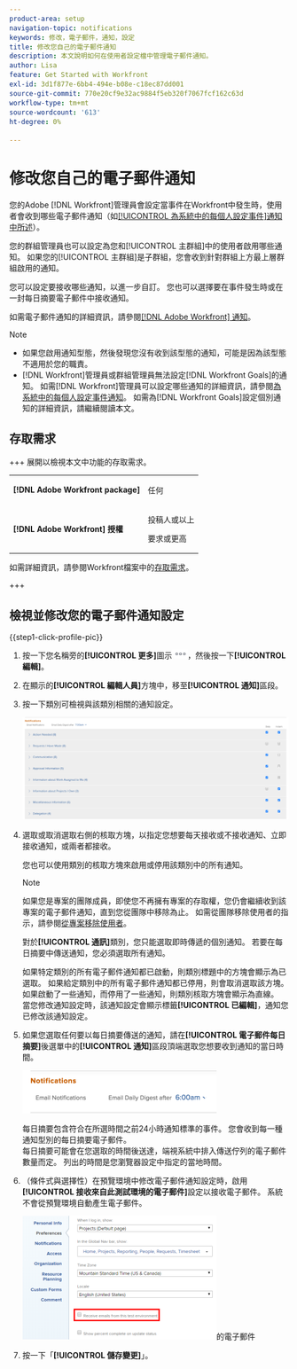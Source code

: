 ```yaml
---
product-area: setup
navigation-topic: notifications
keywords: 修改，電子郵件，通知，設定
title: 修改您自己的電子郵件通知
description: 本文說明如何在使用者設定檔中管理電子郵件通知。
author: Lisa
feature: Get Started with Workfront
exl-id: 3d1f877e-6bb4-494e-b08e-c18ec87dd001
source-git-commit: 770e20cf9e32ac9884f5eb320f7067fcf162c63d
workflow-type: tm+mt
source-wordcount: '613'
ht-degree: 0%

---
```


# 修改您自己的電子郵件通知

<!-- Audited: 1/2024 -->

您的Adobe [!DNL Workfront]管理員會設定當事件在Workfront中發生時，使用者會收到哪些電子郵件通知（如[[!UICONTROL 為系統中的每個人設定事件]通知中所述](../../administration-and-setup/manage-workfront/emails/configure-event-notifications-for-everyone-in-the-system.md)）。

您的群組管理員也可以設定為您和[!UICONTROL 主群組]中的使用者啟用哪些通知。 如果您的[!UICONTROL 主群組]是子群組，您會收到針對群組上方最上層群組啟用的通知。

您可以設定要接收哪些通知，以進一步自訂。 您也可以選擇要在事件發生時或在一封每日摘要電子郵件中接收通知。

如需電子郵件通知的詳細資訊，請參閱[[!DNL Adobe Workfront] 通知](../../workfront-basics/using-notifications/wf-notifications.md)。

>[!NOTE]
>
>* 如果您啟用通知型態，然後發現您沒有收到該型態的通知，可能是因為該型態不適用於您的職責。
>* [!DNL Workfront]管理員或群組管理員無法設定[!DNL Workfront Goals]的通知。 如需[!DNL Workfront]管理員可以設定哪些通知的詳細資訊，請參閱[為系統中的每個人設定事件通知](../../administration-and-setup/manage-workfront/emails/configure-event-notifications-for-everyone-in-the-system.md)。 如需為[!DNL Workfront Goals]設定個別通知的詳細資訊，請繼續閱讀本文。
>

## 存取需求

+++ 展開以檢視本文中功能的存取需求。

<table style="table-layout:auto"> 
 <col> 
 </col> 
 <col> 
 </col> 
 <tbody> 
  <tr> 
   <td role="rowheader"><strong>[!DNL Adobe Workfront package]</strong></td> 
   <td> <p>任何</p> </td> 
  </tr> 
  <tr> 
   <td role="rowheader"><strong>[!DNL Adobe Workfront] 授權</strong></td> 
   <td> <p>投稿人或以上</p>
   <p>要求或更高</p>
   </td> 
  </tr> 
 </tbody> 
</table>

如需詳細資訊，請參閱Workfront檔案中的[存取需求](/help/quicksilver/administration-and-setup/add-users/access-levels-and-object-permissions/access-level-requirements-in-documentation.md)。

+++

## 檢視並修改您的電子郵件通知設定

{{step1-click-profile-pic}}

1. 按一下您名稱旁的&#x200B;**[!UICONTROL 更多]**&#x200B;圖示![更多圖示](assets/more-icon.png)，然後按一下&#x200B;**[!UICONTROL 編輯]**。

1. 在顯示的&#x200B;**[!UICONTROL 編輯人員]**&#x200B;方塊中，移至&#x200B;**[!UICONTROL 通知]**&#x200B;區段。

1. 按一下類別可檢視與該類別相關的通知設定。

   ![我的設定檔通知](assets/my-profile-notifications.png)

1. 選取或取消選取右側的核取方塊，以指定您想要每天接收或不接收通知、立即接收通知，或兩者都接收。

   您也可以使用類別的核取方塊來啟用或停用該類別中的所有通知。

   >[!NOTE]
   >
   >如果您是專案的團隊成員，即使您不再擁有專案的存取權，您仍會繼續收到該專案的電子郵件通知，直到您從團隊中移除為止。 如需從團隊移除使用者的指示，請參閱[從專案移除使用者](../../manage-work/projects/manage-projects/remove-users-from-projects.md)。

   對於&#x200B;**[!UICONTROL 通訊]**&#x200B;類別，您只能選取即時傳遞的個別通知。 若要在每日摘要中傳送通知，您必須選取所有通知。

   如果特定類別的所有電子郵件通知都已啟動，則類別標題中的方塊會顯示為已選取。 如果給定類別中的所有電子郵件通知都已停用，則會取消選取該方塊。 如果啟動了一些通知，而停用了一些通知，則類別核取方塊會顯示為直線。\
   當您修改通知設定時，該通知設定會顯示標籤&#x200B;**[!UICONTROL 已編輯]**，通知您已修改該通知設定。

1. 如果您選取任何要以每日摘要傳送的通知，請在&#x200B;**[!UICONTROL 電子郵件每日摘要]**&#x200B;後選單中的&#x200B;**[!UICONTROL 通知]**&#x200B;區段頂端選取您想要收到通知的當日時間。

   ![每日摘要選擇一天中的時間](assets/digest-time-stamp-my-settings-350x78.png)

   每日摘要包含符合在所選時間之前24小時通知標準的事件。 您會收到每一種通知型別的每日摘要電子郵件。\
   每日摘要可能會在您選取的時間後送達，端視系統中排入傳送佇列的電子郵件數量而定。 列出的時間是您瀏覽器設定中指定的當地時間。

1. （條件式與選擇性）在預覽環境中修改電子郵件通知設定時，啟用&#x200B;**[!UICONTROL 接收來自此測試環境的電子郵件]**&#x200B;設定以接收電子郵件。 系統不會從預覽環境自動產生電子郵件。

   ![接收來自sndbox](assets/receive-emails-from-sandbox-setting-edit-350x223.png)的電子郵件

1. 按一下「**[!UICONTROL 儲存變更]**」。
